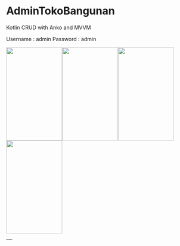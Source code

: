 # AdminTokoBangunan
Kotlin CRUD with Anko and MVVM

Username : admin
Password : admin

<table>
  <thead>
    <th>
      <tr>
        <img src="https://user-images.githubusercontent.com/54391306/70881114-215b3080-1ffe-11ea-8336-120e63cdfa79.jpeg" width="150" height="250">
      </tr>
      <tr>
        <img src="https://user-images.githubusercontent.com/54391306/70881635-be6a9900-1fff-11ea-8ece-51a1d8601afb.jpeg" width="150" height="250">
      </tr>
      <tr>
        <img src="https://user-images.githubusercontent.com/54391306/70881673-df32ee80-1fff-11ea-8ac1-159348e5ff77.jpeg" width="150" height="250">
      </tr>
      <tr>
        <img src="https://user-images.githubusercontent.com/54391306/70881694-f40f8200-1fff-11ea-8233-2184d789c9cd.jpeg" width="150" height="250">
      </tr>
    </th>
  </thead>
</table>



